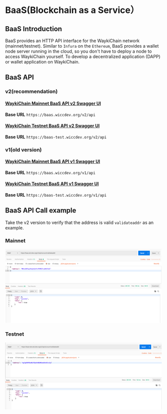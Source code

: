 <extoc></extoc>
# BaaS(Blockchain as a Service）

## BaaS Introduction
BaaS provides an HTTP API interface for the WaykiChain network (mainnet/testnet).
Similar to `Infura` on the `Ethereum`, BaaS provides a wallet node server running in the cloud, so you don't have to deploy a node to access WaykiChain yourself. To develop a decentralized application (DAPP) or wallet application on WaykiChain.

## BaaS API

### v2(recommendation)

#### [WaykiChain Mainnet BaaS API v2 Swagger UI](https://baas.wiccdev.org/v2/api/swagger-ui.html)
**Base URL** `https://baas.wiccdev.org/v2/api`

#### [WaykiChain Testnet BaaS API v2 Swagger UI](https://baas-test.wiccdev.org/v2/api/swagger-ui.html)
**Base URL** `https://baas-test.wiccdev.org/v2/api`

### v1(old version)

#### [WaykiChain Mainnet BaaS API v1 Swagger UI](https://baas.wiccdev.org/v1/api/swagger-ui.html)
**Base URL** `https://baas.wiccdev.org/v1/api`

#### [WaykiChain Testnet BaaS API v1 Swagger UI](https://baas-test.wiccdev.org/v1/api/swagger-ui.html)
**Base URL** `https://baas-test.wiccdev.org/v1/api`

## BaaS API Call example
Take the v2 version to verify that the address is valid `validateaddr` as an example.

### Mainnet 
![](../images/baasv2main.png)

### Testnet 
![](../images/baasv2test.png)

